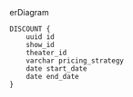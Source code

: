 <div class="mermaid">  
erDiagram
    
    DISCOUNT {
        uuid id
        show_id
        theater_id
        varchar pricing_strategy
        date start_date
        date end_date
    }
    
</div>